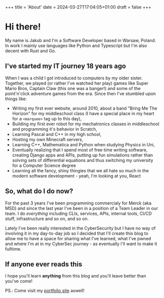 +++
title = 'About'
date = 2024-03-27T17:04:05+01:00
draft = false 
+++


# Hi there!

My name is Jakub and I'm a Software Developer based in Warsaw, Poland. In work I mainly use languages like Python and Typescript but I'm also decent with Rust and Go.

## I've started my IT journey 18 years ago

When I was a child I got introduced to computers by my older sister. Together, we played (or rather I've watched her play) games like Super Mario Bros, Captain Claw (this one was a banger!) and some of the point'n'click adventure games from the era. Since then I've stumbled upon things like:

- Writing my first ever website, around 2010, about a band "Bring Me The Horizon" for my middleschool class (I have a special place in my heart for a ```<marquee>``` tag up to this day),
- Building my first ever robot for my mechatronics classes in middleschool and programming it's behavior in Scratch,
- Learning Pascal and C++ in my high school,
- Hosting my own Minecraft servers,
- Learning C++, Mathematica and Python when studying Physics in Uni,
- Eventually realizing that I spend most of free time writing software, creating Django apps and APIs, putting up fun simulations rather than solving sets of differential equations and thus switching my university for a Computer Science degree
- Learning all the fancy, shiny thingies that we all hate so much in the modern software development - yeah, I'm looking at you, React

## So, what do I do now?

For the past 3 years I've been programming commercialy for Merck (aka MSD) and since the last year I've been in a position of a Team Leader in our team. I do _everything_ including CLIs, services, APIs, internal tools, CI/CD stuff, infrastructure and so on, and so on.

Lately I've been really interested in the CyberSecurity but I have no way of involving it in my day-to-day job so I decided that I'll create this blog to allow me to have a space for sharing what I've learned, what I've pwned and where I'm at in my CyberSec journey - as eventually I'll want to make it fulltime.

## If anyone ever reads this

I hope you'll learn __anything__ from this blog and you'll leave better than you've come!

PS.: Come visit my [portfolio site](https://jakubsapko.github.io/) aswell!
